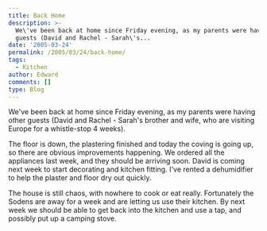 ```yaml
---
title: Back Home
description: >-
  We\'ve been back at home since Friday evening, as my parents were having other
  guests (David and Rachel - Sarah\'s...
date: '2005-03-24'
permalink: /2005/03/24/back-home/
tags:
  - Kitchen
author: Edward
comments: []
type: Blog
---
```


We\'ve been back at home since Friday evening, as my parents were having
other guests (David and Rachel - Sarah\'s brother and wife, who are
visiting Europe for a whistle-stop 4 weeks).

The floor is down, the plastering finished and today the coving is going
up, so there are obvious improvements happening. We ordered all the
appliances last week, and they should be arriving soon. David is coming
next week to start decorating and kitchen fitting. I\'ve rented a
dehumidifier to help the plaster and floor dry out quickly.

The house is still chaos, with nowhere to cook or eat really.
Fortunately the Sodens are away for a week and are letting us use their
kitchen. By next week we should be able to get back into the kitchen and
use a tap, and possibly put up a camping stove.


